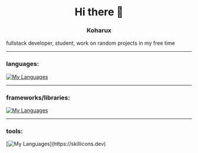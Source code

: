 <h1 align="center">Hi there 👋</h1>

<h3 align="center">Koharux</h3>
fullstack developer, student, work on random projects in my free time

---

<h3 align="left">languages:</h3>

[![My Languages](https://skillicons.dev/icons?i=ts,rust,py,js,html,go,cpp,cs)](https://skillicons.dev)

---

<h3 align="left">frameworks/libraries:</h3>

[![My Languages](https://skillicons.dev/icons?i=flask,react,tauri,vue,discordjs,fastapi)](https://skillicons.dev)

---

<h3 align="left">tools:</h3>

[![My Languages](https://skillicons.dev/icons?i=windows,vscode,visualstudio,linux,neovim,unreal,unity,obsidian,npm,yarn,nginx,grafana,git,github,docker,cloudflare.discord,figma,)](https://skillicons.dev)

